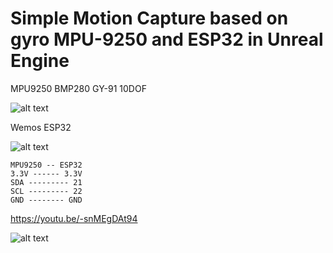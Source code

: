 # Simple Motion Capture based on gyro MPU-9250 and ESP32 in Unreal Engine

MPU9250 BMP280 GY-91 10DOF

![alt text](https://github.com/pgii/GyroMocapUE4/blob/master/Images/GY91.jpg)

Wemos ESP32 

![alt text](https://github.com/pgii/GyroMocapUE4/blob/master/Images/WemosESP32.jpg)

```
MPU9250 -- ESP32
3.3V ------ 3.3V
SDA --------- 21
SCL --------- 22
GND -------- GND
```

https://youtu.be/-snMEgDAt94

![alt text](https://github.com/pgii/GyroMocapUE4/blob/master/Images/ScreenShot01.png)
